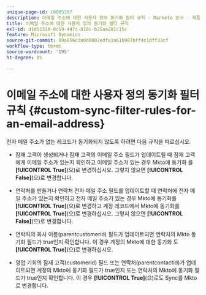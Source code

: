 ```yaml
---
unique-page-id: 10095307
description: 이메일 주소에 대한 사용자 정의 동기화 필터 규칙 - Marketo 문서 - 제품 설명서
title: 이메일 주소에 대한 사용자 정의 동기화 필터 규칙
exl-id: d1d51310-0c59-447c-818c-b25aa281c15c
feature: Microsoft Dynamics
source-git-commit: 09a656c3a0d0002edfa1a61b987bff4c1dff33cf
workflow-type: tm+mt
source-wordcount: '195'
ht-degree: 8%

---
```


# 이메일 주소에 대한 사용자 정의 동기화 필터 규칙 {#custom-sync-filter-rules-for-an-email-address}

전자 메일 주소가 없는 레코드가 동기화되지 않도록 하려면 다음 규칙을 따르십시오.

* 잠재 고객이 생성되거나 잠재 고객의 이메일 주소 필드가 업데이트될 때 잠재 고객에게 이메일 주소가 있는지 확인하고 이메일 주소가 있는 경우 Mkto에 동기화 를 **[!UICONTROL True]**(으)로 변경하십시오. 그렇지 않으면 **[!UICONTROL False]**(으)로 변경합니다.

* 연락처를 만들거나 연락처 전자 메일 주소 필드를 업데이트할 때 연락처에 전자 메일 주소가 있는지 확인하고 전자 메일 주소가 있는 경우 Mkto에 동기화를 **[!UICONTROL True]**(으)로 변경하고 계정 레코드에서 Mkto에 동기화를 **[!UICONTROL True]**(으)로 변경하십시오. 그렇지 않으면 **[!UICONTROL False]**(으)로 변경합니다.

* 연락처의 회사 이름(parentcustomerid) 필드가 업데이트되면 연락처의 Mkto 동기화 필드가 true인지 확인합니다. 이 경우 계정의 Mkto에 대한 동기화 도 **[!UICONTROL True]**(으)로 변경하십시오.
* 영업 기회의 잠재 고객(customerid) 필드 또는 연락처(parentcontactid)가 업데이트되면 계정의 Mkto에 동기화 필드가 true인지 또는 연락처의 Mkto에 동기화 필드가 true인지 확인합니다. 이 경우 **[!UICONTROL True]**(으)로도 Sync를 Mkto로 변경합니다.
